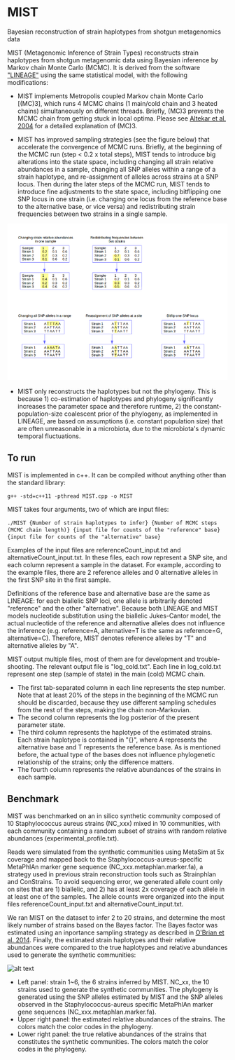 # MIST
Bayesian reconstruction of strain haplotypes from shotgun metagenomics data

MIST (Metagenomic Inference of Strain Types) reconstructs strain haplotypes from shotgun metagenomic data using Bayesian inference by Markov chain Monte Carlo (MCMC). It is derived from the software ["LINEAGE"](http://www.genetics.org/content/197/3/925) using the same statistical model, with the following modifications:

* MIST implements Metropolis coupled Markov chain Monte Carlo [(MC)3], which runs 4 MCMC chains (1 main/cold chain and 3 heated chains) simultaneously on different threads. Briefly, (MC)3 prevents the MCMC chain from getting stuck in local optima. Please see [Altekar et al. 2004](https://academic.oup.com/bioinformatics/article/20/3/407/186341) for a detailed explanation of (MC)3.

* MIST has improved sampling strategies (see the figure below) that accelerate the convergence of MCMC runs. Briefly, at the beginning of the MCMC run (step < 0.2 x total steps), MIST tends to introduce big alterations into the state space, including changing all strain relative abundances in a sample, changing all SNP alleles within a range of a strain haplotype, and re-assignment of alleles across strains at a SNP locus. Then during the later steps of the MCMC run, MIST tends to introduce fine adjustments to the state space, including bitflipping one SNP locus in one strain (i.e. changing one locus from the reference base to the alternative base, or vice versa) and redistributing strain frequencies between two strains in a single sample. 

![alt text](https://github.com/twinsenzw/MIST/blob/master/MISTsampler.png)

* MIST only reconstructs the haplotypes but not the phylogeny. This is because 1) co-estimation of haplotypes and phylogeny significantly increases the parameter space and therefore runtime, 2) the constant-population-size coalescent prior of the phylogeny, as implemented in LINEAGE, are based on assumptions (i.e. constant population size) that are often unreasonable in a microbiota, due to the microbiota's dynamic temporal fluctuations. 

## To run

MIST is implemented in c++. It can be compiled without anything other than the standard library:
```
g++ -std=c++11 -pthread MIST.cpp -o MIST
```
MIST takes four arguments, two of which are input files:
```
./MIST {Number of strain haplotypes to infer} {Number of MCMC steps (MCMC chain length)} {input file for counts of the "reference" base} {input file for counts of the "alternative" base}
```
Examples of the input files are referenceCount_input.txt and alternativeCount_input.txt.
In these files, each row represent a SNP site, and each column represent a sample in the dataset. For example, according to the example files, there are 2 reference alleles and 0 alternative alleles in the first SNP site in the first sample.
 
Definitions of the reference base and alternative base are the same as LINEAGE: for each biallelic SNP loci, one allele is arbitrarily denoted "reference" and the other "alternative". Because both LINEAGE and MIST models nucleotide substitution using the biallelic Jukes-Cantor model, the actual nucleotide of the reference and alternative alleles does not influence the inference (e.g. reference=A, alternative=T is the same as reference=G, alternative=C). Therefore, MIST denotes reference alleles by "T" and alternative alleles by "A".

MIST output multiple files, most of them are for development and trouble-shooting. The relevant output file is "log_cold.txt". Each line in log_cold.txt represent one step (sample of state) in the main (cold) MCMC chain. 
* The first tab-separated column in each line represents the step number. Note that at least 20% of the steps in the beginning of the MCMC run should be discarded, because they use different sampling schedules from the rest of the steps, making the chain non-Markovian.
* The second column represents the log posterior of the present parameter state. 
* The third column represents the haplotype of the estimated strains. Each strain haplotype is contained in "{}", where A represents the alternative base and T represents the reference base. As is mentioned before, the actual type of the bases does not influence phylogenetic relationship of the strains; only the difference matters.
* The fourth column represents the relative abundances of the strains in each sample.

## Benchmark

MIST was benchmarked on an in silico synthetic community composed of 10 Staphylococcus aureus strains (NC_xxx) mixed in 10 communities, with each community containing a random subset of strains with random relative abundances (experimental_profile.txt). 

Reads were simulated from the synthetic communities using MetaSim at 5x coverage and mapped back to the Staphylococcus-aureus-specific MetaPhlAn marker gene sequence (NC_xxx.metaphlan.marker.fa), a strategy used in previous strain reconstruction tools such as Strainphlan and ConStrains. To avoid sequencing error, we generated allele count only on sites that are 1) biallelic, and 2) has at least 2x coverage of each allele in at least one of the samples. The allele counts were organized into the input files referenceCount_input.txt and alternativeCount_input.txt. 

We ran MIST on the dataset to infer 2 to 20 strains, and determine the most likely number of strains based on the Bayes factor. The Bayes factor was estimated using an inportance sampling strategy as described in [O'Brian et al. 2014](http://www.genetics.org/content/197/3/925). Finally, the estimated strain haplotypes and their relative abundances were compared to the true haplotypes and relative abundances used to generate the synthetic communities:

![alt text](https://github.com/twinsenzw/MIST/blob/master/Benchmark/bargraph_10in10_5x_6strains.svg)

* Left panel: strain 1~6, the 6 strains inferred by MIST. NC_xx, the 10 strains used to generate the synthetic communities. The phylogeny is generated using the SNP alleles estimated by MIST and the SNP alleles observed in the Staphylococcus-aureus specific MetaPhlAn marker gene sequences (NC_xxx.metaphlan.marker.fa).
* Upper right panel: the estimated relative abundances of the strains. The colors match the color codes in the phylogeny.
* Lower right panel: the true relative abundances of the strains that constitutes the synthetic communities. The colors match the color codes in the phylogeny.


